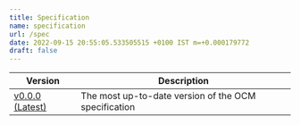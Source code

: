 ```yaml
---
title: Specification
name: specification
url: /spec
date: 2022-09-15 20:55:05.533505515 +0100 IST m=+0.000179772
draft: false
---
```


| Version  | Description                              |
| -------- | ---------------------------------------- |
| [v0.0.0 (Latest)]( https://github.com/open-component-model/ocm-spec ) | The most up-to-date version of the OCM specification |
